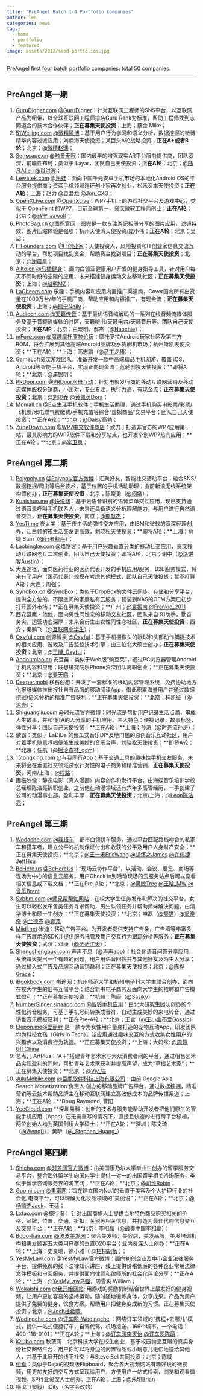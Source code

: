 ```yaml
---
title: "PreAngel Batch 1-4 Portfolio Companies"
author: leo
categories: news
tags:
  - home
  - portfolio
  - featured
image: assets/2012/seed-portfolios.jpg
---
```


PreAngel first four batch portfolio companies: total 50 companies.

-----

## PreAngel 第一期

1. [GuruDigger.com](http://gurudigger.com/) [@GuruDigger](http://www.36kr.com/p/53791.html)：针对互联网工程师的SNS平台，以互联网产品为纽带，以全球互联网工程师排名Guru Rank为标准，帮助工程师找到志同道合的技术合作伙伴；**正在募集天使投资**；上海；蔡金 Mike；
1. [51Weijing.com](http://51weijing.com/) [@微精微博](http://www.weibo.com/weijingweibo)：基于用户行为学习和语义分析，数据挖掘的微博精华内容过滤应用；刘炳海天使投资；某巨头A轮战略投资；**正在A+或者B轮**；北京；[@微精赵瑞](http://weibo.com/zhaorui1971)；
1. [Senscape.cn](http://senscape.cn/) [@触景无限](http://weibo.com/senscape)：国内最早的增强现实AR平台服务提供商，团队资深，前瞻性布局；类似于 Layar，团队自己天使投资；**正在A轮**；北京；[@陆凡Allen](http://www.weibo.com/allenfanlu) [@肖洪波](http://weibo.com/hopexiao)；
1. [Lewatek.com](http://lewatek.com/) [@乐蛙](http://www.weibo.com/lewaos)：面向中国千元安卓手机市场的本地化Android OS的平台服务提供商；资深手机领域连环创业家再次创业，松禾资本天使投资；**正在A轮**；上海；赵力 [@袁潜龙](http://weibo.com/yuanqianlong) [@Jon\_CXO](http://weibo.com/2212657133)；
1. [OpenXLive.com](http://openxlive.com/) [@OpenXLive](http://weibo.com/openxlive)：WP7手机上的游戏社交平台及游戏中心，类似于 OpenFeint 的WP7，目前全球第一，资深微软工程师创业；**正在A轮**；北京；[@马宁\_aawolf](http://weibo.com/aawolf)；
1. [PhotoBag.cn](http://www.photobag.cn/) [@图兜官网](http://weibo.com/photobag)：图兜是一款专注游记相册分享的图片应用，滤镜特效、图片压缩体验是强项；杭州天使湾天使投资/庞小伟；**正在A轮**；北京；吴超；
1. [ITFounders.com](http://www.itfounders.com/) [@IT创业家](http://weibo.com/2377008422)：天使投资人，风险投资和IT创业家信息交流互动的平台，帮助项目找到资金，帮助资金找到项目；**正在募集天使投资**；北京；[@谢晨星](http://weibo.com/xiechenxing)；
1. [Allto.cn](http://www.allto.cn/) [@马桶健身](http://weibo.com/allto)： 面向白领亚健康用户开发的健身指导工具，针对用户每天不同时段的空隙的应用，未来搭建健身运动交友移动社区；**正在募集天使投资**；上海；[@赵明MZ](http://weibo.com/zhaomingmz)；
1. [LaCheers.com](http://lacheers.com/) 乐趣：手机内容和应用内置推广渠道商，Cover国内所有出货量在1000万台/年的手机厂商，帮助应用和内容推广，有现金流；**正在募集天使投资**；上海；[@熊宁Nelly](http://weibo.com/nellyxn)；
1. [Audiocn.com](http://www.audiocn.com/) [@天籁传音](http://weibo.com/audiocn)：基于最优语音编解码的一系列在线音频流媒体服务及基于音频流媒体的社区，天籁听书/天籁电台/天籁音乐等。团队自己天使投资；**正在A轮**；北京；白晓明，郝杰（[@Haochie](http://weibo.com/2004744573)）；
1. [mFunz.com](http://mfunz.com/) [@魔趣摩托罗拉论坛](http://weibo.com/myitfunz)：摩托罗拉Android玩家社区及第三方ROM，将会扩展到其他高端Android品牌及水货刷机市场；杭州斯凯天使投资；**正在A轮；**上海；高志鹏（[@马丁龙猪](http://weibo.com/martincz)）；
1. GameLoft资深游戏团队，准备开发一款中高端精品手机网游，覆盖 iOS，Android等智能手机平台，实现正向现金流；蓝驰创投天使投资；**即将A轮；**北京；[@浦锦明](http://weibo.com/1934840347)；
1. [PRDoor.com](http://powerdo.com/) [@PRDoor](http://www.weibo.com/prdoor)[水母互动](http://www.weibo.com/prdoor)：针对电影发行商的移动互联网营销及移动流媒体版权分销商，小团对，专业专注，执行力高，有现金流；**正在募集天使投资**；北京；[@刘琬乔](http://weibo.com/mayqueen502) [@黄佩英Dora](http://weibo.com/kiiroro)；
1. [Momall.cn](http://momall.cn/) [@E点生活手机软件](http://www.weibo.com/momall)：手机生活助理，通过手机购买电影票/彩票/飞机票/水电煤气费缴费/手机充值等综合“虚拟商品”交易平台；团队自己天使投资；**正在A轮；**北京；[@Daisy高勃](http://weibo.com/1737869491)；
1. [ZuneDown.com](http://zunedown.com/) [@WP7中文软件商店](http://weibo.com/zunedown)：致力于打造非官方的WP7应用第一站，最具影响力的WP7软件下载和分享站点，也开发个别WP7热门应用；**正在A轮；**北京；[@李卫勇](http://weibo.com/wpmarketplace)；

## PreAngel 第二期

1. [Polypoly.cn](http://www.polypoly.cn/) [@Polypoly官方微博](http://weibo.com/polypoly)：汇聚好友，智能社交活动平台；融合SNS/数据挖掘/爬虫等后台技术，基于位置的手机活动助理；由前新浪无线系统架构师创办；**正在募集天使投资**；北京；陈晓勇（[@闷墩](http://weibo.com/linuxchen)）；
1. [Kuaishuo.me](http://kuaishuo.me/) [@快说网](http://www.weibo.com/quicksay)：基于云语音识别的语音菜单交互应用，现已支持通过语音来呼叫手机联系人，未来还具备语义分析理解能力，与用户进行自然语音交互，**正在募集天使投资**，南京；[@邢献杰](http://www.weibo.com/1923716701)；
1. [YesTi.me](http://www.yesti.me/) 夜太美：基于夜生活的弹性交友应用，由IBM和微软的资深经理创办，让白领的夜生活交友更高效，刘晓松天使投资；**即将A轮；**上海；俞捷 Stan（[@行者释丹](http://weibo.com/walkerjohnnie)）；
1. [Laobingke.com](http://www.laobingke.com/) [@烙饼客](http://weibo.com/2475457904)：基于用户兴趣垂直分类的移动社交应用，资深移动互联网老兵二次创业，团队自己天使投资；即将A轮，北京；谢中（[@烙饼客Austin](http://weibo.com/1401454285)）；
1. 大连途径，面向医药行业的医药代表开发的手机应用/服务，B2B服务模式，将来有了用户（医药代表）规模在考虑其他模式，团队自己天使投资；暂不打算A轮；大连；周强；
1. [SyncBox.cn](http://www.syncbox.cn/) [@SyncBox](http://weibo.com/n/syncbox)：类似于DropBox的文件云同步、存储和分享平台，提供全方位的，不限空间的家庭私有云服务；预装到NAS的OEM方案已初步打开国外市场；**正在募集天使投资；**广州；[@袁振南](http://weibo.com/1881225471) [@Frankie\_2011](http://weibo.com/frankie2011)
1. 西安蓝鹰 - 他他，面向男性同性恋的移动交友社区，团队来自 91助手，勤奋务实，运营功底深厚；未来会衍生出女性同性恋社区，**正在募集天使投资**；西安；秦鹏飞（[@互联网小学生](http://weibo.com/baggio1122)）；
1. [Oxyful.com](http://www.oxyful.com/) 创源智泉 [@Oxyful](http://weibo.com/2426243971)：基于手机摄像头的眼球和头部动作捕捉技术的相关应用、游戏及广告监控技术引擎；由三位北大硕士创办；**正在募集天使投资**；北京；[@王博\_Oxyful](http://weibo.com/jide99)；
1. [Andoumiao.cn](http://andoumiao.cn/) 安豆苗：类似于Web版“豌豆荚”，通过PC浏览器管理Android手机内容和应用；联想研究院乐Phone资深团队离职创业；**正在募集天使投资；**北京；[@姜天鹏](http://weibo.com/1053353542) ；
1. [Deeper.mobi](http://www.deeper.mobi/) 移石创想：开发了一套标准的移动内容管理系统，免费协助地方化报纸媒体推出报社自有品牌的移动阅读App，借此积累海量用户并通过数据挖掘/语义分析的精准广告获利；**正在募集天使投资；**北京；程凯征（[@泥壳](http://weibo.com/mrocker)）；
1. [Shiguangliu.com](http://shiguangliu.com/) [@](http://weibo.com/2167806415)[时光流官方微博](http://weibo.com/2167806415)：时光流是帮助用户记录生活点滴，串成人生故事，并和懂TA的人分享的手机应用。三大特色：便捷记录，故事标签，弹性分享；团队自己天使投资；**正在A轮；**上海；孙涛（[@时光流孙涛](http://weibo.com/1688460652)）；
1. 歌霸：类似于 LaDiDa 的傻瓜式音乐DIY及地门槛的原创音乐互动社区，用户对着手机随意哼唱便能生成美妙的音乐合声，刘晓松天使投资；**即将A轮；**北京；任航（[@摇滚森林\_qdm](http://weibo.com/yaogunsenlin)）；
1. [15tongxing.com](http://15tongxing.com/) [@与我同行App](http://weibo.com/tongxingapp)：基于交通工具的趣味性手机交友服务，未来将会在垂直社交领域试水针对性的电子商务和精准营销，**正在募集天使投资**，河南/上海；[@程路](http://weibo.com/chenglu99)；
1. 画临映像：静态电影（真人漫画）内容创作和发行平台，由海蝶音乐培训学校总经理陈浩亮辞职创业，之前他在动漫领域还有六年多高管经历，一手创建了公司的动漫事业部，盈利丰厚；**正在募集天使投资**；北京/上海；[@Leon陈浩亮](http://weibo.com/u/2000057841)；

## PreAngel 第三期

1. [Wodache.com](http://www.wodache.com/) [@](http://weibo.com/wodache)[我搭车](http://weibo.com/wodache)：都市白领拼车服务，通过平台匹配路线吻合的私家车和搭车者，建立公平的机制保证付出和收获的公平及用户人身财产安全；**正在募集天使投资；**北京；[@王一禾EricWang](http://weibo.com/ericyihewang) [@胡怀之James](http://www.weibo.com/huisjames) [@许伟捷JeffHsu](http://www.weibo.com/sirjeffhsu)
1. [BeHere.us](http://www.behere.us/) [@BeHereUs](http://weibo.com/behereus)：“现场云协作平台”，以活动、会议、展览、商场等现场为中心的信息云服务，用户Check in到活动现场的云服务站点后可以查看相关信息或下载文档；**正在Pre-A轮；**北京；[@吴敏Tree](http://weibo.com/yunzhongzi) [@王晗\_MW](http://weibo.com/url4mw) [@曾乐Brant](http://weibo.com/legitimatemind) 
1. [Sxbbm.com](http://sxbbm.com/) [@师兄帮帮忙网站](http://weibo.com/sxbbm)：在校大学生任务发布和解决的社交平台。女生可以轻松发布各类任务寻求帮助，男生认领任务并帮助师妹解决问题，由清华博士和硕士生创办；**正在募集天使投资；**北京；申磊（[@颓猫](http://weibo.com/u/1530797013)）[@翁晓奇](http://weibo.com/206152888) [@兰德杰](http://weibo.com/randjiang) [@壹芃](http://weibo.com/li1peng)
1. [Miidi.net](http://www.miidi.net/) 米迪：移动广告平台。为开发者提供支持广告条，广告墙等丰富多样广告展示的SDK并提供服务托管及用户交互行为跟踪分析等服务；**正在募集天使投资**；武汉；邓康（[@茫茫江天](http://www.weibo.com/u/2201072042)）；
1. [Shengshengbuxi.com](http://shengshengbuxi.com/) 声声不息（[@声声app](http://weibo.com/shengshengapp)）：社会化语音问答分享应用，系统每天提出一个有趣的问题，用户用语音回答并与其他好友及陌生人分享；通过植入式广告及品牌互动营销盈利；正在募集天使投资；北京；[@陈桦Grace](http://weibo.com/chenhuagrace)；
1. [iBookbook.com](http://ibookbook.com/) 书途网：杭州师范大学和杭州电子科大学生联合创办，面向在校大学生的旧书互借平台；结合新书电子商务及面向大学生的招聘和广告模式盈利；**正在募集天使投资；**杭州；陈康（[@Sasiky](http://weibo.com/910223291)）
1. [NumberSinger.sinaapp.com](http://numsinger.sinaapp.com/) [@](http://weibo.com/numbersinger)[智铃手机应用](http://weibo.com/numbersinger)：由北大研究生团队创办的个性化铃音服务，可基于手机号码转换成音符，自动生成美妙的来电铃音，通过销售音乐模板获利；**正在Pre-A轮；**北京；王宫（[@王小宫不爱Gossip](http://weibo.com/wangxiaogong)）
1. [Elepon.me](http://elepon.me/)[@爱丽胖](http://weibo.com/u/2576715224) 是一款专为女性用户量身打造的宠物互动App，研发团队均为科技女孩（Girls in Tech）。该应用通过趣味交互的方式收集女性用户的兴趣点以及消费行为轨迹。**正在募集天使投资；**上海；大妈咪: [@周静GITChina](http://weibo.com/acrossthec) 
1. 艺点儿 ArtPlus：“A＋”搭建青年艺术家与大众消费者间的平台，通过租售艺术品实现盈利的同时，帮助青年艺术家获利并提高声望，成为“草根艺术家”；**正在募集天使投资；**北京 ；[@Viv\_猫](http://weibo.com/u/1752166204) 
1. [JuluMobile.com](http://julumobile.com/) [@巨鹿软件科技上海有限公司](http://weibo.com/julumobile)：由前 Google Asia Search Monetization 负责人 创办的移动品牌广告平台，通过数据挖掘，精准营销等云技术帮助品牌主在移动互联网建立高效低成本的品牌传播渠道；上海；**正在A轮；**Doug Raymond, 曹阳 
1. [YeeCloud.com](http://www.yeecloud.com/) **深圳易科：创新的技术与服务能帮助开发者把他们原生的智能手机应用（Apps）在无需重写的情况下，直接且快速的进行跨平台移植，两位创始人均为英国剑桥大学硕士；**正在A轮；**深圳；陈文琦（[@Wenqi1](http://weibo.com/wenq1)），黄昕（[@\_Stephen\_Huang\_](http://weibo.com/xyeec)）

## PreAngel 第四期

1. [Shicha.com](http://shicha.com/) [@时差网官方微博](http://weibo.com/timediff)：由美国康乃尔大学毕业生创办的留学服务交易平台，整合海外留学生向国内学生提供一对一的出国留学相关咨询服务，类似于留学咨询服务界的淘宝网；**正在A轮；**北京；[@司维Robin](http://weibo.com/robinsi)；
1. [Guomi.com](http://guomi.com/) [@果蜜网](http://weibo.com/u/2681188553)：旨在建立国内No.1的垂直于美容及个人护理行业的社会化 电商平台，可以理解为化妆品领域的“美丽说”；**正在A轮；**北京；[@](http://weibo.com/yujieyang)[杨毓杰Jack](http://weibo.com/yujieyang)，王猛；
1. [Lxtao.com](http://lxtao.com/) [@旅行淘](http://weibo.com/u/2713458851)： 针对出国商旅人士提供当地特色商品购买相关的价格，品牌，位置，交通，折扣，关税等相关信息，并打造为最佳代购信息交互及交易平台；**正在A轮；**北京；李相磊（[@最美中国李相磊](http://weibo.com/izmzgvincent)）； 
1. [Bobo-hair.com](http://www.bobo-hair.com/) [@波波美发网](http://weibo.com/bobhair)：聚合美发师，美容店，美发品牌，美发培训机构和美发顾客五大类用户群的垂直O2O平台；业内资深人士创办；**正在A轮；**上海；史良瑞，徐小雅（ [@梧桐胡杨](http://weibo.com/evaxyx) ）；
1. [YesMyLaw.com](http://yesmylaw.com/) [@YesMyLaw官方微博](http://weibo.com/yesmylaw)：面向初创企业及中小企业法律服务平台，提供免费的线下法律知识讲座，线上提供价格低廉的各种企业常用法律文件模板和审阅服务，并提供面向律师和律师所的社会化评论分享；**正在A轮；**上海；[@YesMyLaw马强](http://weibo.com/come2usa)，周雪爽 William；
1. [Wokaishi.com](http://wokaishi.com/) [@我开始网站](http://weibo.com/wokaishi): 用游戏的奖励机制结合世界上最友好的健身视频，让用户更加容易的坚持运动，随时随地锻炼身体，分享成果。产品为用户提供了免费的健身，饮食方案。帮助用户把健身变成新的习惯。正在募集天使投资；北京；[@Josh杜希萌 ](http://weibo.com/joshduximeng)
1. [Wodingche.com](http://wodingche.com/) [@](http://weibo.com/qumanyou)[订车网-Wodingche](http://weibo.com/qumanyou) ：网络订车领域的“携程+去哪儿”模式，提供一站式便捷订车，自驾代驾，机场接送，166个城市，一个电话：400-118-0101；**正在A轮；**上海；[@订车网李天怡](http://weibo.com/n/%E8%AE%A2%E8%BD%A6%E7%BD%91%E6%9D%8E%E5%A4%A9%E6%80%A1) [@订车网陈萌](http://weibo.com/n/%E8%AE%A2%E8%BD%A6%E7%BD%91%E9%99%88%E8%90%8C)；
1. [iQiubo.com](http://iqiubo.com/) 秋菠网：北京科技大学在校生创业，基于校园物品互赠的真实身份社交网络平台，用户你可以将身边的闲置物品或小玩意儿无偿地送给其他人，并基于此展开的线下社交；与Steve Bell共同投资；北京；陈威
1. [佰看](http://100kan.tv/)：类似于Deja的视频版Flipboard，聚合各大视频网站有趣好玩的微视频，用更加友好的交互方式呈现给用户，方便用户一站式检索，浏览和观看微视频。SP行业资深人士创办。正在A轮；上海；[@朱明Brian](http://weibo.com/brianzhu)
1. 横戈（窦毅）iCity（名字会改的）
